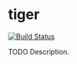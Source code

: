 # tiger

[![Build Status](https://travis-ci.org/parsonsmatt/tiger.png)](https://travis-ci.org/parsonsmatt/tiger)

TODO Description.
